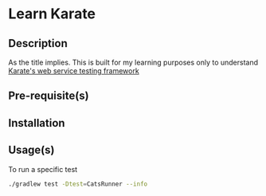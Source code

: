 # Learn Karate

## Description

As the title implies. This is built for my learning purposes only to understand [Karate's web service testing framework](https://github.com/intuit/karate)

## Pre-requisite(s)


## Installation


## Usage(s)

To run a specific test

```bash
./gradlew test -Dtest=CatsRunner --info
```
